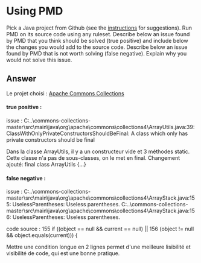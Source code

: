 # Using PMD

Pick a Java project from Github (see the [instructions](../sujet.md) for suggestions). Run PMD on its source code using any ruleset. Describe below an issue found by PMD that you think should be solved (true positive) and include below the changes you would add to the source code. Describe below an issue found by PMD that is not worth solving (false negative). Explain why you would not solve this issue.

## Answer

Le projet choisi : [Apache Commons Collections](https://github.com/apache/commons-collections)

#### true positive :
issue :
C:..\commons-collections-master\src\main\java\org\apache\commons\collections4\ArrayUtils.java:39: ClassWithOnlyPrivateConstructorsShouldBeFinal: A class which only has private constructors should be final

Dans la classe ArrayUtils, il y a un constructeur vide et 3 méthodes static. Cette classe n'a pas de sous-classes, on le met en final.
Changement ajouté:
final class ArrayUtils {...}

#### false negative :
issue :
C:..\commons-collections-master\src\main\java\org\apache\commons\collections4\ArrayStack.java:155: UselessParentheses: Useless parentheses.
C:..\commons-collections-master\src\main\java\org\apache\commons\collections4\ArrayStack.java:156: UselessParentheses: Useless parentheses.

code source :
155 if ((object == null && current == null) ||
156 (object != null && object.equals(current))) {

Mettre une condition longue en 2 lignes permet d'une meilleure lisibilité et visibilité de code, qui est une bonne pratique.
